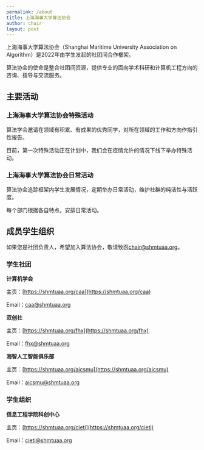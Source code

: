 ```yaml
---
permalink: /about
title: 上海海事大学算法协会
author: chair
layout: post
---
```


上海海事大学算法协会（Shanghai Maritime University Association on Algorithm）是2022年由学生发起的社团间合作框架。

算法协会的使命是整合社团间资源，提供专业的面向学术科研和计算机工程方向的咨询、指导与交流服务。

## 主要活动

### 上海海事大学算法协会特殊活动

算法学会邀请在领域有积累、有成果的优秀同学，对所在领域的工作和方向作指引性报告。

目前，第一次特殊活动正在计划中，我们会在疫情允许的情况下线下举办特殊活动。

### 上海海事大学算法协会日常活动

算法协会追踪框架内学生发展情况，定期举办日常活动，维护社群的纯洁性与活跃度。

每个部门根据各自特点，安排日常活动。

## 成员学生组织

如果您是社团负责人，希望加入算法协会，敬请致函[chair@shmtuaa.org](mailto:chair@shmtuaa.org)。

### 学生社团

**计算机学会**

主页：[https://shmtuaa.org/caa](https://shmtuaa.org/caa)

Email：[caa@shmtuaa.org](mailto:caa@shmtuaa.org)

**双创社**

主页：[https://shmtuaa.org/fhx](https://shmtuaa.org/fhx)

Email：[fhx@shmtuaa.org](mailto:fhx@shmtuaa.org)

**海智人工智能俱乐部**

主页：[https://shmtuaa.org/aicsmu](https://shmtuaa.org/aicsmu)

Email：[aicsmu@shmtuaa.org](mailto:aicsmu@shmtuaa.org)

### 学生组织

**信息工程学院科创中心**

主页：[https://shmtuaa.org/cieti](https://shmtuaa.org/cieti)

Email：[cieti@shmtuaa.org](mailto:cieti@shmtuaa.org)